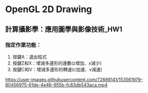 # OpenGL 2D Drawing
## 計算攝影學：應用圖學與影像技術_HW1
### 指定作業功能：
1. 按鍵A：退出程式
2. 按鍵Z和X：增減多邊形的邊數(z增加、x減少)
3. 按鍵C和V：增減多邊形的轉速(c加速、v減速)

https://user-images.githubusercontent.com/72666141/153561979-80456975-61de-4e46-955b-fc83db543aca.mp4
